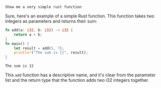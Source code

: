 ```openai
Show me a very simple rust function
```

Sure, here's an example of a simple Rust function. This function takes two integers as parameters and returns their sum:
```rust
fn add(a: i32, b: i32) -> i32 {
    return a + b;
}
fn main() {
    let result = add(5, 7);
    println!("The sum is {}", result);
}
```
```output
The sum is 12
```

This `add` function has a descriptive name, and it's clear from the parameter list and the return type that the function adds two i32 integers together.


